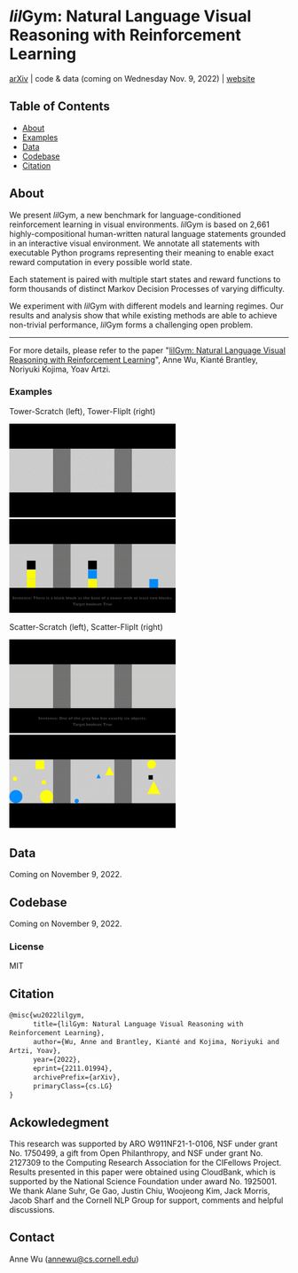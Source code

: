 # *lil*Gym: Natural Language Visual Reasoning with Reinforcement Learning

[arXiv](https://arxiv.org/abs/2211.01994) | code & data (coming on Wednesday Nov. 9, 2022) | [website](https://lil-lab.github.io/lilgym/)

## Table of Contents

- [About](#about)
- [Examples](#examples)
- [Data](#data)
- [Codebase](#codebase)
- [Citation](#citation)

## About
We present *lil*Gym, a new benchmark for language-conditioned reinforcement learning in visual environments. *lil*Gym is based on 2,661 highly-compositional human-written natural language statements grounded in an interactive visual environment. We annotate all statements with executable Python programs representing their meaning to enable exact reward computation in every possible world state. 

Each statement is paired with multiple start states and reward functions to form thousands of distinct Markov Decision Processes of varying difficulty. 
 
We experiment with *lil*Gym with different models and learning regimes. Our results and analysis show that while existing methods are able to achieve non-trivial performance, *lil*Gym forms a challenging open problem. 

---

For more details, please refer to the paper "[lilGym: Natural Language Visual Reasoning with Reinforcement Learning](https://arxiv.org/abs/2211.01994)", Anne Wu, Kianté Brantley, Noriyuki Kojima, Yoav Artzi.

### Examples
Tower-Scratch (left), Tower-FlipIt (right)

<img src="/media/images/lilgym_gold_tower_scratch_ex.gif" alt="tower-scratch" width="300"/> <img src="/media/images/lilgym_gold_tower_flipit_ex.gif" alt="tower-flipit" width="300"/>

Scatter-Scratch (left), Scatter-FlipIt (right)

<img src="/media/images/lilgym_gold_scatter_scratch_ex.gif" alt="scatter-scratch" width="300"/> <img src="/media/images/lilgym_gold_scatter_flipit_ex.gif" alt="scatter-flipit" width="300"/>


## Data
Coming on November 9, 2022.


## Codebase
Coming on November 9, 2022.


### License
MIT

## Citation
```
@misc{wu2022lilgym,
      title={lilGym: Natural Language Visual Reasoning with Reinforcement Learning}, 
      author={Wu, Anne and Brantley, Kianté and Kojima, Noriyuki and Artzi, Yoav},
      year={2022},
      eprint={2211.01994},
      archivePrefix={arXiv},
      primaryClass={cs.LG}
}
```

## Ackowledegment
This research was supported by ARO W911NF21-1-0106, NSF under grant No. 1750499, a gift from Open Philanthropy, and NSF under grant No. 2127309 to the Computing Research Association for the CIFellows Project. 
Results presented in this paper were obtained using CloudBank, which is supported by the National Science Foundation under award No. 1925001. 
We thank Alane Suhr, Ge Gao, Justin Chiu, Woojeong Kim, Jack Morris, Jacob Sharf and the Cornell NLP Group for support, comments and helpful discussions.

## Contact
Anne Wu (<annewu@cs.cornell.edu>)
